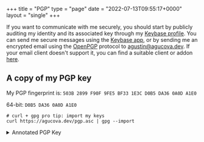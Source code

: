 +++
title = "PGP"
type = "page"
date = "2022-07-13T09:55:17+0000"
layout = "single"
+++

If you want to communicate with me securely, you should start by publicly auditing my identity and its associated key through my [Keybase profile](https://keybase.io/agucova). You can send me secure messages using the [Keybase app](https://keybase.io/agucova/chat/), or by sending me an encrypted email using the [OpenPGP](https://protonmail.com/blog/what-is-pgp-encryption/) protocol to [agustin@agucova.dev](mailto:agustin@agucova.dev). If your email client doesn't support it, you can find a suitable client or addon [here](https://www.openpgp.org/software/).

## A copy of my PGP key

My PGP fingerprint is: `503B 2899 F90F 9FE5 BF33 1E3C D0B5 DA36 0A0D A1E0`

64-bit: `D0B5 DA36 0A0D A1E0`

```shell
# curl + gpg pro tip: import my keys
curl https://agucova.dev/pgp.asc | gpg --import
```

<details>
<summary>Annotated PGP Key</summary>
    {{< pgp-wrapper >}}
</details>
